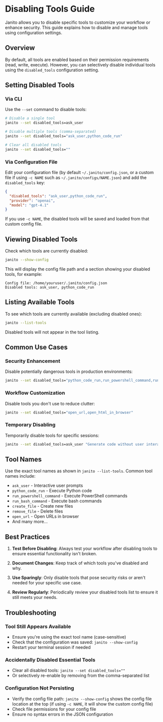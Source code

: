 # Disabling Tools Guide

Janito allows you to disable specific tools to customize your workflow or enhance security. This guide explains how to disable and manage tools using configuration settings.

## Overview

By default, all tools are enabled based on their permission requirements (read, write, execute). However, you can selectively disable individual tools using the `disabled_tools` configuration setting.

## Setting Disabled Tools

### Via CLI

Use the `--set` command to disable tools:

```bash
# Disable a single tool
janito --set disabled_tools=ask_user

# Disable multiple tools (comma-separated)
janito --set disabled_tools="ask_user,python_code_run"

# Clear all disabled tools
janito --set disabled_tools=""
```

### Via Configuration File

Edit your configuration file (by default `~/.janito/config.json`, or a custom file if using `-c NAME` such as `~/.janito/configs/NAME.json`) and add the `disabled_tools` key:

```json
{
  "disabled_tools": "ask_user,python_code_run",
  "provider": "openai",
  "model": "gpt-4.1"
}
```

If you use `-c NAME`, the disabled tools will be saved and loaded from that custom config file.

## Viewing Disabled Tools

Check which tools are currently disabled:

```bash
janito --show-config
```

This will display the config file path and a section showing your disabled tools, for example:
```
Config file: /home/youruser/.janito/config.json
Disabled tools: ask_user, python_code_run
```

## Listing Available Tools

To see which tools are currently available (excluding disabled ones):

```bash
janito --list-tools
```

Disabled tools will not appear in the tool listing.

## Common Use Cases

### Security Enhancement
Disable potentially dangerous tools in production environments:
```bash
janito --set disabled_tools="python_code_run,run_powershell_command,run_bash_command"
```

### Workflow Customization
Disable tools you don't use to reduce clutter:
```bash
janito --set disabled_tools="open_url,open_html_in_browser"
```

### Temporary Disabling
Temporarily disable tools for specific sessions:
```bash
janito --set disabled_tools=ask_user "Generate code without user interaction"
```

## Tool Names

Use the exact tool names as shown in `janito --list-tools`. Common tool names include:

- `ask_user` - Interactive user prompts
- `python_code_run` - Execute Python code
- `run_powershell_command` - Execute PowerShell commands
- `run_bash_command` - Execute bash commands
- `create_file` - Create new files
- `remove_file` - Delete files
- `open_url` - Open URLs in browser
- And many more...

## Best Practices

1. **Test Before Disabling**: Always test your workflow after disabling tools to ensure essential functionality isn't broken.

2. **Document Changes**: Keep track of which tools you've disabled and why.

3. **Use Sparingly**: Only disable tools that pose security risks or aren't needed for your specific use case.

4. **Review Regularly**: Periodically review your disabled tools list to ensure it still meets your needs.

## Troubleshooting

### Tool Still Appears Available

- Ensure you're using the exact tool name (case-sensitive)
- Check that the configuration was saved: `janito --show-config`
- Restart your terminal session if needed

### Accidentally Disabled Essential Tools

- Clear all disabled tools: `janito --set disabled_tools=""`
- Or selectively re-enable by removing from the comma-separated list

### Configuration Not Persisting

- Verify the config file path: `janito --show-config` shows the config file location at the top (if using `-c NAME`, it will show the custom config file)
- Check file permissions for your config file
- Ensure no syntax errors in the JSON configuration